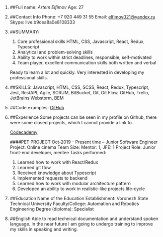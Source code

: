 1. ##Full name:
    *Artem Elfimov*
     Age: 27

2. ##Contact Info
   Phone: +7 920 449 31 55
   Email: elfimov021@yandex.ru
   Skype: live:b9cea8a0e8108333
   
3. ##SUMMARY:
   1. Core professional skills HTML, CSS, Javascript, React, Redux, Typescript
   2. Analytical and problem-solving skills
   3. Ability to work within strict deadlines, responsible, self-motivated
   4. Team player, excellent communication skills both written and verbal
   
   Ready to learn a lot and quickly. Very interested in developing my professional skills.
   
4. ##SKILLS:
   Javascript, HTML, CSS, SCSS, React, Redux, Typescript, Jest,
   RestAPI, Agile, SCRUM, BitBucket, Git, Git Flow, GitHub, Trello, JetBrains Webstorm, BEM
   
5. ##Code examples:
    [GitHub](https://github.com/ElfimovArtem/Online-Cinema-App)
    
6. ##Experience 
    Some projects can be seen in my profile on Github, 
    there were some closed projects, which I cannot provide a link to.
    
    [Codecademy](https://www.codecademy.com/users/Elfimov_Artem/achievements)
    
    ####PET PROJECT
    Oct-2019 – Present time – Junior Software Engineer
    Project: Online cinema
    Team Size: Mentor: 1, JFE: 1
    Project Role: Junior front-end developer, mentee
    Tasks performed:
    1. Learned how to work with React/Redux
    2. Learned git flow
    3. Received knowledge about Typescript
    4. Implemented requests to backend
    5. Learned how to work with modular architecture pattern
    6. Developed an ability to work in realistic-like projects life-cycle
    
7. ##Education 
    Name of the Education Establishment: Voronezh State Technical University
    Faculty/College: Automation and Robotics Engineering
    Degree (diploma): Specialist
    
8. ##English 
    Able to read technical documentation and understand spoken language. 
    In the near future I am going to undergo training to improve my skills in speaking and writing.
